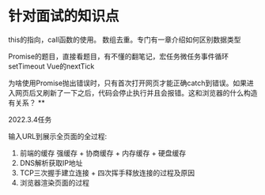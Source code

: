 # 针对面试的知识点

this的指向，call函数的使用。
数组去重。专门有一章介绍如何区别数据类型

Promise的题目，直接看题目，有不懂的翻笔记，宏任务微任务事件循环setTimeout Vue的nextTick

为啥使用Promise抛出错误时，只有首次打开网页才能正确catch到错误。如果进入网页后又刷新了一下之后，代码会停止执行并且会报错。这和浏览器的什么构造有关系？
**

2022.3.4任务

输入URL到展示全页面的全过程: 

1. 前端的缓存 强缓存 + 协商缓存 + 内存缓存 + 硬盘缓存
2. DNS解析获取IP地址
3. TCP三次握手建立连接 + 四次挥手释放连接的过程及原因
4. 浏览器渲染页面的过程